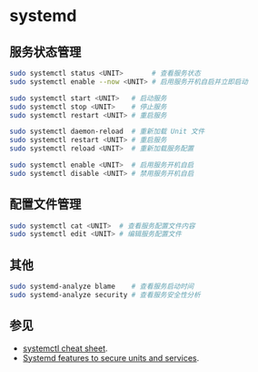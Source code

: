 # systemd

## 服务状态管理

```sh
sudo systemctl status <UNIT>       # 查看服务状态
sudo systemctl enable --now <UNIT> # 启用服务开机自启并立即启动

sudo systemctl start <UNIT>   # 启动服务
sudo systemctl stop <UNIT>    # 停止服务
sudo systemctl restart <UNIT> # 重启服务

sudo systemctl daemon-reload  # 重新加载 Unit 文件
sudo systemctl restart <UNIT> # 重启服务
sudo systemctl reload <UNIT>  # 重新加载服务配置

sudo systemctl enable <UNIT>  # 启用服务开机自启
sudo systemctl disable <UNIT> # 禁用服务开机自启
```

## 配置文件管理

```sh
sudo systemctl cat <UNIT>  # 查看服务配置文件内容
sudo systemctl edit <UNIT> # 编辑服务配置文件
```

## 其他

```sh
sudo systemd-analyze blame    # 查看服务启动时间
sudo systemd-analyze security # 查看服务安全性分析
```

## 参见

- [systemctl cheat sheet](https://linux-audit.com/cheat-sheets/systemctl/).
- [Systemd features to secure units and services](https://linux-audit.com/systemd/systemd-features-to-secure-units-and-services/).
